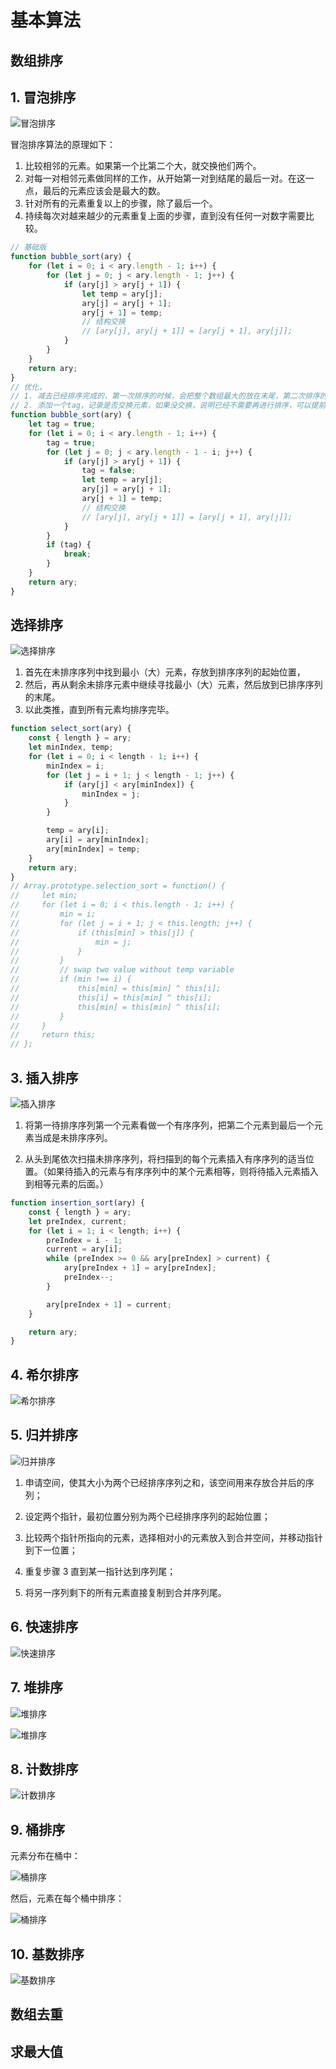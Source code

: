 # 基本算法

## 数组排序

## 1. 冒泡排序

![冒泡排序](../imgs/sort/bubbleSort.gif)

冒泡排序算法的原理如下：

1. 比较相邻的元素。如果第一个比第二个大，就交换他们两个。
2. 对每一对相邻元素做同样的工作，从开始第一对到结尾的最后一对。在这一点，最后的元素应该会是最大的数。
3. 针对所有的元素重复以上的步骤，除了最后一个。
4. 持续每次对越来越少的元素重复上面的步骤，直到没有任何一对数字需要比较。

```js
// 基础版
function bubble_sort(ary) {
    for (let i = 0; i < ary.length - 1; i++) {
        for (let j = 0; j < ary.length - 1; j++) {
            if (ary[j] > ary[j + 1]) {
                let temp = ary[j];
                ary[j] = ary[j + 1];
                ary[j + 1] = temp;
                // 结构交换
                // [ary[j], ary[j + 1]] = [ary[j + 1], ary[j]];
            }
        }
    }
    return ary;
}
// 优化，
// 1. 减去已经排序完成的，第一次排序的时候，会把整个数组最大的放在末尾，第二次排序的时候就不需要再对比这个了
// 2. 添加一个tag，记录是否交换元素，如果没交换，说明已经不需要再进行排序，可以提前结束循环
function bubble_sort(ary) {
    let tag = true;
    for (let i = 0; i < ary.length - 1; i++) {
        tag = true;
        for (let j = 0; j < ary.length - 1 - i; j++) {
            if (ary[j] > ary[j + 1]) {
                tag = false;
                let temp = ary[j];
                ary[j] = ary[j + 1];
                ary[j + 1] = temp;
                // 结构交换
                // [ary[j], ary[j + 1]] = [ary[j + 1], ary[j]];
            }
        }
        if (tag) {
            break;
        }
    }
    return ary;
}
```

## 选择排序

![选择排序](../imgs/sort/selectionSort.gif)

1. 首先在未排序序列中找到最小（大）元素，存放到排序序列的起始位置，
2. 然后，再从剩余未排序元素中继续寻找最小（大）元素，然后放到已排序序列的末尾。
3. 以此类推，直到所有元素均排序完毕。

```js
function select_sort(ary) {
    const { length } = ary;
    let minIndex, temp;
    for (let i = 0; i < length - 1; i++) {
        minIndex = i;
        for (let j = i + 1; j < length - 1; j++) {
            if (ary[j] < ary[minIndex]) {
                minIndex = j;
            }
        }

        temp = ary[i];
        ary[i] = ary[minIndex];
        ary[minIndex] = temp;
    }
    return ary;
}
// Array.prototype.selection_sort = function() {
//     let min;
//     for (let i = 0; i < this.length - 1; i++) {
//         min = i;
//         for (let j = i + 1; j < this.length; j++) {
//             if (this[min] > this[j]) {
//                 min = j;
//             }
//         }
//         // swap two value without temp variable
//         if (min !== i) {
//             this[min] = this[min] ^ this[i];
//             this[i] = this[min] ^ this[i];
//             this[min] = this[min] ^ this[i];
//         }
//     }
//     return this;
// };
```

## 3. 插入排序

![插入排序](../imgs/sort/insertionSort.gif)

1. 将第一待排序序列第一个元素看做一个有序序列，把第二个元素到最后一个元素当成是未排序序列。

2. 从头到尾依次扫描未排序序列，将扫描到的每个元素插入有序序列的适当位置。（如果待插入的元素与有序序列中的某个元素相等，则将待插入元素插入到相等元素的后面。）

```js
function insertion_sort(ary) {
    const { length } = ary;
    let preIndex, current;
    for (let i = 1; i < length; i++) {
        preIndex = i - 1;
        current = ary[i];
        while (preIndex >= 0 && ary[preIndex] > current) {
            ary[preIndex + 1] = ary[preIndex];
            preIndex--;
        }

        ary[preIndex + 1] = current;
    }

    return ary;
}
```

## 4. 希尔排序

![希尔排序](../imgs/sort/Sorting_shellsort_anim.gif)

## 5. 归并排序

![归并排序](../imgs/sort/mergeSort.gif)

1. 申请空间，使其大小为两个已经排序序列之和，该空间用来存放合并后的序列；

2. 设定两个指针，最初位置分别为两个已经排序序列的起始位置；

3. 比较两个指针所指向的元素，选择相对小的元素放入到合并空间，并移动指针到下一位置；

4. 重复步骤 3 直到某一指针达到序列尾；

5. 将另一序列剩下的所有元素直接复制到合并序列尾。

## 6. 快速排序

![快速排序](../imgs/sort/quickSort.gif)

## 7. 堆排序

![堆排序](../imgs/sort/heapSort.gif)

![堆排序](../imgs/sort/Sorting_heapsort_anim.gif)

## 8. 计数排序

![计数排序](../imgs/sort/countingSort.gif)

## 9. 桶排序

元素分布在桶中：

![桶排序](../imgs/sort/Bucket_sort_1.svg_.png)

然后，元素在每个桶中排序：

![桶排序](../imgs/sort/Bucket_sort_2.svg_.png)

## 10. 基数排序

![基数排序](../imgs/sort/radixSort.gif)

## 数组去重

## 求最大值
